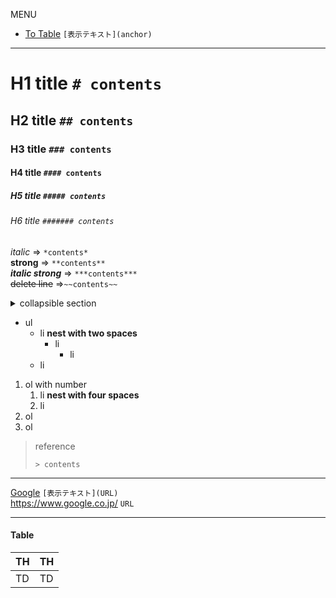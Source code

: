 MENU
- [To Table](#Table) `[表示テキスト](anchor)`  

---
# H1 title `# contents`
## H2 title `## contents`
### H3 title `### contents`
#### H4 title `#### contents`
##### H5 title `##### contents`
###### H6 title `####### contents`

*italic* => `*contents*`  
**strong** => `**contents**`  
***italic strong*** => `***contents***`  
~~delete line~~ =>`~~contents~~`  

<details><summary>collapsible section</summary><div>

```java
int a = 0; //<div> とコードブロックの間には空白行が一つ以上必要です。
```
</div></details>

- ul
  - li **nest with two spaces**
    - li
      - li
  - li
1. ol with number
    1. li **nest with four spaces**
    1. li
1. ol
1. ol

> reference
>
> `> contents`
---
[Google](https://www.google.co.jp/) `[表示テキスト](URL)`  
https://www.google.co.jp/ `URL`  

---
#### Table
|TH|TH|
|--|--|
|TD|TD|
